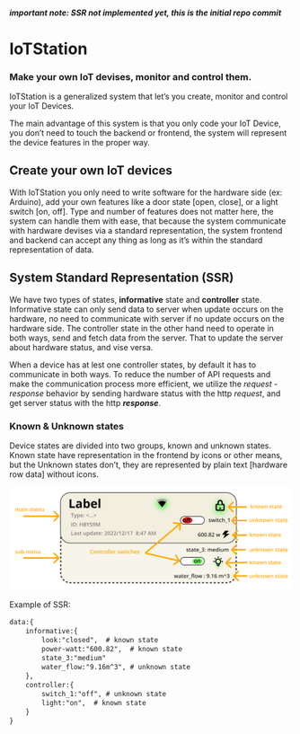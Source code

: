 ##### ***important note:*** *SSR not implemented yet, this is the initial repo commit*
# IoTStation
### Make your own IoT devises, monitor and control them.
IoTStation is a generalized system that let’s you create, monitor and control your IoT Devices.

The main advantage of this system is that you only code your IoT Device, you don’t need to touch the backend or frontend, the system will represent the device features in the proper way.

## Create your own IoT devices
With IoTStation you only need to write software for the hardware side (ex: Arduino), add your own features like a door state [open, close], or a light switch [on, off]. Type and number of features does not matter here, the system can handle them with ease, that because the system communicate with hardware devises via a standard representation, the system frontend and backend can accept any thing as long as it’s within the standard representation of data.

## System Standard Representation (SSR)
We have two types of states, **informative** state and **controller** state. Informative state can only send data to server when update occurs on the hardware, no need to communicate with server if no update occurs on the hardware side. The controller state in the other hand need to operate in both ways, send and fetch data from the server. That to update the server about hardware status, and vise versa.

When a device has at lest one controller states, by default it has to communicate in both ways. To reduce the number of API requests and make the communication process more efficient, we utilize the *request - response* behavior by sending hardware status with the http *request*, and get server status with the http *********response*********.

### Known & Unknown states
Device states are divided into two groups, known and unknown states. Known state have representation in the frontend by icons or other means, but the Unknown states don’t, they are represented by plain text [hardware row data] without icons.

![Screenshot](images/kukstates.png)

Example of SSR:
```
data:{
	informative:{
		look:"closed",  # known state								
		power-watt:"600.82",  # known state
		state_3:"medium"
		water_flow:"9.16m^3", # unknown state
	},
	controller:{
		switch_1:"off", # unknown state
		light:"on",  # known state
	}
}
```
